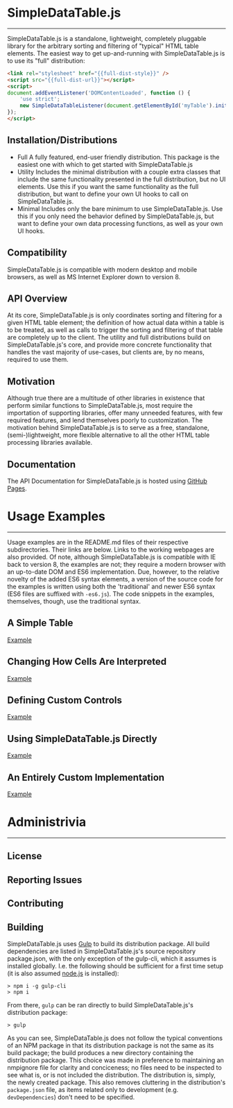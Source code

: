 
# SimpleDataTable.js

---------------------------------------------------------------------------------------------------------------------------------------

SimpleDataTable.js is a standalone, lightweight, completely pluggable library for the arbitrary sorting and filtering of "typical"
HTML table elements. The easiest way to get up-and-running with SimpleDataTable.js is to use its "full" distribution:

``` html
<link rel="stylesheet" href="{{full-dist-style}}" />
<script src="{{full-dist-url}}"></script>
<script>
document.addEventListener('DOMContentLoaded', function () {
	'use strict';
	new SimpleDataTableListener(document.getElementById('myTable').init();
});
</script>
```

## Installation/Distributions
- Full
	A fully featured, end-user friendly distribution. This package is the easiest one with which to get started with SimpleDataTable.js
- Utility
	Includes the minimal distribution with a couple extra classes that include the same functionality presented in the full distribution,
	but no UI elements. Use this if you want the same functionality as the full distribution, but want to define your own UI hooks to call on
	SimpleDataTable.js.
- Minimal
	Includes only the bare minimum to use SimpleDataTable.js. Use this if you only need the behavior defined by SimpleDataTable.js, but
	want to define your own data processing functions, as well as your own UI hooks.

## Compatibility
SimpleDataTable.js is compatible with modern desktop and mobile browsers, as well as MS Internet Explorer down to version 8.

## API Overview
At its core, SimpleDataTable.js is only coordinates sorting and filtering for a given HTML table element; the definition of how actual 
data within a table is to be treated, as well as calls to trigger the sorting and filtering of that table are completely up to the client. The 
utility and full distributions build on SimpleDataTable.js's core, and provide more concrete functionality that handles the vast majority of 
use-cases, but clients are, by no means, required to use them. 


## Motivation
Although true there are a multitude of other libraries in existence that perform similar functions to SimpleDataTable.js, most require the 
importation of supporting libraries, offer many unneeded features, with few required features, and lend themselves poorly to customization. 
The motivation behind SimpleDataTable.js is to serve as a free, standalone, (semi-)lightweight, more flexible alternative to all the other 
HTML table processing libraries available.


## Documentation
The API Documentation for SimpleDataTable.js is hosted using [GitHub Pages]({{doc-url}}). 


# Usage Examples

---------------------------------------------------------------------------------------------------------------------------------------

Usage examples are in the README.md files of their respective subdirectories. Their links are below. Links to the working webpages are also provided.
Of note, although SimpleDataTable.js is compatible with IE back to version 8, the examples are not; they require a modern browser with an up-to-date
DOM and ES6 implementation. Due, however, to the relative novelty of the added ES6 syntax elements, a version of the source code for the examples is 
written using both the 'traditional' and newer ES6 syntax (ES6 files are suffixed with `-es6.js`). The code snippets in the examples, themselves, though,
use the traditional syntax.


## A Simple Table
[Example](examples/gradebook)

## Changing How Cells Are Interpreted
[Example](examples/drinks)

## Defining Custom Controls
[Example](examples/temperatures)

## Using SimpleDataTable.js Directly
[Example](examples/gradebook-minimal)

## An Entirely Custom Implementation
[Example](examples/temperatures-custom)


# Administrivia

---------------------------------------------------------------------------------------------------------------------------------------

## License

## Reporting Issues

## Contributing

## Building
SimpleDataTable.js uses [Gulp](https://gulpjs.com/) to build its distribution package. All build dependencies are listed in SimpleDataTable.js's 
source repository package.json, with the only exception of the gulp-cli, which it assumes is installed globally. I.e. the following should be 
sufficient for a first time setup (it is also assumed [node.js](https://nodejs.org) is installed):

```
> npm i -g gulp-cli
> npm i
```

From there, `gulp` can be ran directly to build SimpleDataTable.js's distribution package:

```
> gulp
```

As you can see, SimpleDataTable.js does not follow the typical conventions of an NPM package in that its distribution package is not the same as 
its build package; the build produces a new directory containing the distribution package. This choice was made in preference to maintaining an
nmpignore file for clarity and conciceness; no files need to be inspected to see what is, or is not included the distribution. The distribution
is, simply, the newly created package. This also removes cluttering in the distribution's `package.json` file, as items related only to 
development (e.g. `devDependencies`) don't need to be specified.